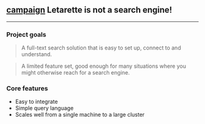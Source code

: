 ## [campaign](mdi) Letarette is not a search engine!

---
### Project goals

> A full-text search solution that is easy to set up, connect to and understand.

> A limited feature set, good enough for many situations where you might otherwise reach for a search engine.

### Core features

- Easy to integrate
- Simple query language
- Scales well from a single machine to a large cluster
